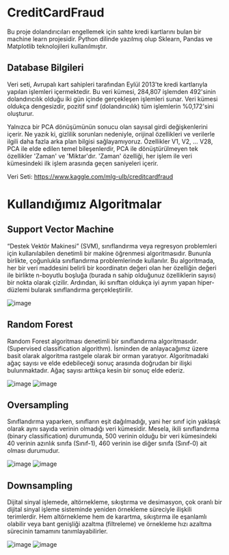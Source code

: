 # CreditCardFraud
Bu proje dolandırıcıları engellemek için sahte kredi kartlarını bulan bir machine learn projesidir. Python dilinde yazılmış olup Sklearn, Pandas ve Matplotlib teknolojileri kullanılmıştır.

## Database Bilgileri 
Veri seti, Avrupalı kart sahipleri tarafından Eylül 2013'te kredi kartlarıyla yapılan işlemleri içermektedir.
Bu veri kümesi, 284,807 işlemden 492'sinin dolandırıcılık olduğu iki gün içinde gerçekleşen işlemleri sunar. Veri kümesi oldukça dengesizdir, pozitif sınıf (dolandırıcılık) tüm işlemlerin %0,172'sini oluşturur. 

Yalnızca bir PCA dönüşümünün sonucu olan sayısal girdi değişkenlerini içerir. Ne yazık ki, gizlilik sorunları nedeniyle, orijinal özellikleri ve verilerle ilgili daha fazla arka plan bilgisi sağlayamıyoruz. Özellikler V1, V2, … V28, PCA ile elde edilen temel bileşenlerdir, PCA ile dönüştürülmeyen tek özellikler 'Zaman' ve 'Miktar'dır. 'Zaman' özelliği, her işlem ile veri kümesindeki ilk işlem arasında geçen saniyeleri içerir.

Veri Seti: https://www.kaggle.com/mlg-ulb/creditcardfraud

# Kullandığımız Algoritmalar 

## Support Vector Machine

“Destek Vektör Makinesi” (SVM), sınıflandırma veya regresyon problemleri için kullanılabilen denetimli bir makine öğrenmesi algoritmasıdır. Bununla birlikte, çoğunlukla sınıflandırma problemlerinde kullanılır. Bu algoritmada, her bir veri maddesini belirli bir koordinatın değeri olan her özelliğin değeri ile birlikte n-boyutlu boşluğa (burada n sahip olduğunuz özelliklerin sayısı) bir nokta olarak çizilir. Ardından, iki sınıftan oldukça iyi ayrım yapan hiper-düzlemi bularak sınıflandırma gerçekleştirilir.
 
![image](https://user-images.githubusercontent.com/71029563/144699452-10fca995-6451-4a52-8eea-4567ce21398c.png)

## Random Forest

Random Forest algoritması denetimli bir sınıflandırma algoritmasıdır. (Supervised classification algorithm). İsminden de anlayacağımız üzere basit olarak algoritma rastgele olarak bir orman yaratıyor. Algoritmadaki ağaç sayısı ve elde edebileceği sonuç arasında doğrudan bir ilişki bulunmaktadır. Ağaç sayısı arttıkça kesin bir sonuç elde ederiz.

![image](https://user-images.githubusercontent.com/71029563/144699526-f0df5689-ca00-4fbb-8e48-b9b65d0d5a79.png)
![image](https://user-images.githubusercontent.com/71029563/144699532-0d2fff68-fd04-4e67-8d71-1bd0620e20c4.png)

## Oversampling

Sınıflandırma yaparken, sınıfların eşit dağılmadığı, yani her sınıf için yaklaşık olarak aynı sayıda verinin olmadığı veri kümesidir. Mesela, ikili sınıflandırma (binary classification) durumunda, 500 verinin olduğu bir veri kümesindeki 40 verinin azınlık sınıfa (Sınıf-1), 460 verinin ise diğer sınıfa (Sınıf-0) ait olması durumudur.

![image](https://user-images.githubusercontent.com/71029563/144699586-609850a1-dcac-4bac-b2c3-0b95be401ce2.png)
![image](https://user-images.githubusercontent.com/71029563/144699607-cc79ac8f-6dc5-4da3-92f5-5e1c90c2c5fa.png)

## Downsampling

Dijital sinyal işlemede, altörnekleme, sıkıştırma ve desimasyon, çok oranlı bir dijital sinyal işleme sisteminde yeniden örnekleme süreciyle ilişkili terimlerdir. Hem altörnekleme hem de karartma, sıkıştırma ile eşanlamlı olabilir veya bant genişliği azaltma (filtreleme) ve örnekleme hızı azaltma sürecinin tamamını tanımlayabilirler.

![image](https://user-images.githubusercontent.com/71029563/144699688-16bd0af7-3a58-4373-8ecd-3a8919d46dc3.png)
![image](https://user-images.githubusercontent.com/71029563/144699693-5d43a0ef-b2d8-495c-b3ac-ba00007ff65b.png)


